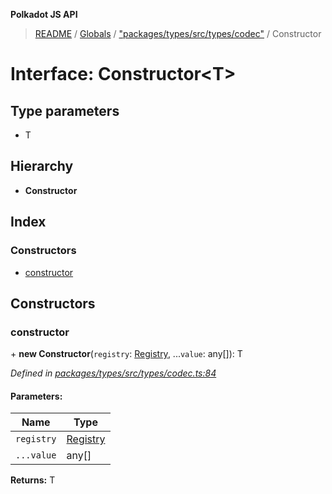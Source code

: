 **Polkadot JS API**

> [README](../README.md) / [Globals](../globals.md) / ["packages/types/src/types/codec"](../modules/_packages_types_src_types_codec_.md) / Constructor

# Interface: Constructor\<**T**>

## Type parameters

* T

## Hierarchy

* **Constructor**

## Index

### Constructors

* [constructor](_packages_types_src_types_codec_.constructor.md#constructor)

## Constructors

### constructor

\+ **new Constructor**(`registry`: [Registry](_packages_types_src_types_registry_.registry.md), ...`value`: any[]): T

*Defined in [packages/types/src/types/codec.ts:84](https://github.com/polkadot-js/api/blob/5577723b7/packages/types/src/types/codec.ts#L84)*

#### Parameters:

Name | Type |
------ | ------ |
`registry` | [Registry](_packages_types_src_types_registry_.registry.md) |
`...value` | any[] |

**Returns:** T
